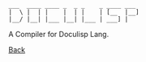 <!--
(dl
    (section-meta
        (title Doculisp)
        (author jason-kerney)
        (include
            (CLI ./cli.md)
        )
        (id main)
    )
)
-->

```
___  ____ ____ _  _ _    _ ____ ___
|  \ |  | |    |  | |    | [__  |__]
|__/ |__| |___ |__| |___ | ___] |
```

A Compiler for Doculisp Lang.

[Back](<!-- (dl (get-path main)) -->)

<!--
(dl
    (content
        (toc
            (style numbered-labeled)
            (label Table of Contents)
        )
    )
)
-->